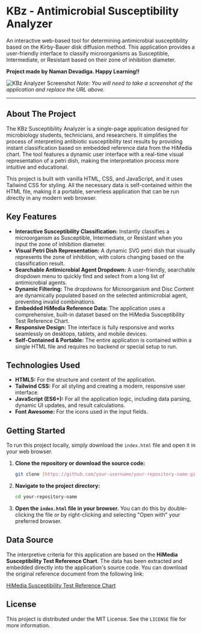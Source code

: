 # KBz - Antimicrobial Susceptibility Analyzer

An interactive web-based tool for determining antimicrobial susceptibility based on the Kirby-Bauer disk diffusion method. This application provides a user-friendly interface to classify microorganisms as Susceptible, Intermediate, or Resistant based on their zone of inhibition diameter.

**Project made by Naman Devadiga. Happy Learning!!**

![KBz Analyzer Screenshot](https://i.imgur.com/your-screenshot-url.png) 
*Note: You will need to take a screenshot of the application and replace the URL above.*

---

## About The Project

The KBz Susceptibility Analyzer is a single-page application designed for microbiology students, technicians, and researchers. It simplifies the process of interpreting antibiotic susceptibility test results by providing instant classification based on embedded reference data from the HiMedia chart. The tool features a dynamic user interface with a real-time visual representation of a petri dish, making the interpretation process more intuitive and educational.

This project is built with vanilla HTML, CSS, and JavaScript, and it uses Tailwind CSS for styling. All the necessary data is self-contained within the HTML file, making it a portable, serverless application that can be run directly in any modern web browser.

## Key Features

* **Interactive Susceptibility Classification:** Instantly classifies a microorganism as Susceptible, Intermediate, or Resistant when you input the zone of inhibition diameter.
* **Visual Petri Dish Representation:** A dynamic SVG petri dish that visually represents the zone of inhibition, with colors changing based on the classification result.
* **Searchable Antimicrobial Agent Dropdown:** A user-friendly, searchable dropdown menu to quickly find and select from a long list of antimicrobial agents.
* **Dynamic Filtering:** The dropdowns for Microorganism and Disc Content are dynamically populated based on the selected antimicrobial agent, preventing invalid combinations.
* **Embedded HiMedia Reference Data:** The application uses a comprehensive, built-in dataset based on the HiMedia Susceptibility Test Reference Chart.
* **Responsive Design:** The interface is fully responsive and works seamlessly on desktops, tablets, and mobile devices.
* **Self-Contained & Portable:** The entire application is contained within a single HTML file and requires no backend or special setup to run.

## Technologies Used

* **HTML5:** For the structure and content of the application.
* **Tailwind CSS:** For all styling and creating a modern, responsive user interface.
* **JavaScript (ES6+):** For all the application logic, including data parsing, dynamic UI updates, and result calculations.
* **Font Awesome:** For the icons used in the input fields.

## Getting Started

To run this project locally, simply download the `index.html` file and open it in your web browser.

1.  **Clone the repository or download the source code:**
    ```sh
    git clone [https://github.com/your-username/your-repository-name.git](https://github.com/your-username/your-repository-name.git)
    ```
2.  **Navigate to the project directory:**
    ```sh
    cd your-repository-name
    ```
3.  **Open the `index.html` file in your browser.**
    You can do this by double-clicking the file or by right-clicking and selecting "Open with" your preferred browser.

## Data Source

The interpretive criteria for this application are based on the **HiMedia Susceptibility Test Reference Chart**. The data has been extracted and embedded directly into the application's source code. You can download the original reference document from the following link:

[HiMedia Susceptibility Test Reference Chart](https://www.himedialabs.com/media/Catalogue/literature/microbiology/antimicrobial-susceptibility-systems.pdf)

## License

This project is distributed under the MIT License. See the `LICENSE` file for more information.
